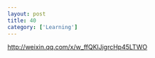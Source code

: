```yaml
---
layout: post
title: 40
category: ['Learning']
---
```


http://weixin.qq.com/x/w_ffQKlJigrcHp45LTWO


